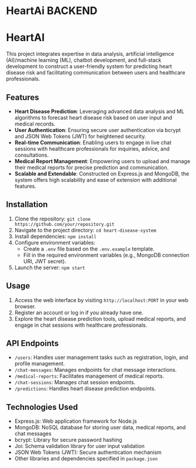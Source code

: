 # HeartAi BACKEND
# HeartAI

This project integrates expertise in data analysis, artificial intelligence (AI)/machine learning (ML), chatbot development, and full-stack development to construct a user-friendly system for predicting heart disease risk and facilitating communication between users and healthcare professionals.

## Features

- **Heart Disease Prediction**: Leveraging advanced data analysis and ML algorithms to forecast heart disease risk based on user input and medical records.
- **User Authentication**: Ensuring secure user authentication via bcrypt and JSON Web Tokens (JWT) for heightened security.
- **Real-time Communication**: Enabling users to engage in live chat sessions with healthcare professionals for inquiries, advice, and consultations.
- **Medical Report Management**: Empowering users to upload and manage their medical reports for precise prediction and communication.
- **Scalable and Extendable**: Constructed on Express.js and MongoDB, the system offers high scalability and ease of extension with additional features.

## Installation

1. Clone the repository: `git clone https://github.com/your/repository.git`
2. Navigate to the project directory: `cd heart-disease-system`
3. Install dependencies: `npm install`
4. Configure environment variables:
   - Create a `.env` file based on the `.env.example` template.
   - Fill in the required environment variables (e.g., MongoDB connection URI, JWT secret).
5. Launch the server: `npm start`

## Usage

1. Access the web interface by visiting `http://localhost:PORT` in your web browser.
2. Register an account or log in if you already have one.
3. Explore the heart disease prediction tools, upload medical reports, and engage in chat sessions with healthcare professionals.

## API Endpoints

- `/users`: Handles user management tasks such as registration, login, and profile management.
- `/chat-messages`: Manages endpoints for chat message interactions.
- `/medical-reports`: Facilitates management of medical reports.
- `/chat-sessions`: Manages chat session endpoints.
- `/predictions`: Handles heart disease prediction endpoints.

## Technologies Used

- Express.js: Web application framework for Node.js
- MongoDB: NoSQL database for storing user data, medical reports, and chat messages
- bcrypt: Library for secure password hashing
- Joi: Schema validation library for user input validation
- JSON Web Tokens (JWT): Secure authentication mechanism
- Other libraries and dependencies specified in `package.json`



